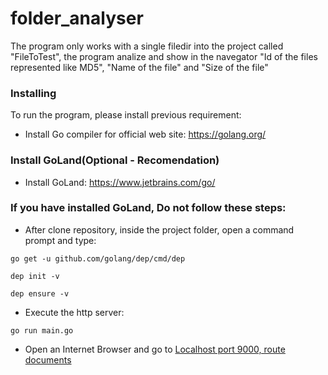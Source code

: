# folder_analyser
The program only works with a single filedir into the project called "FileToTest", the program analize and show in the navegator "Id of the files represented like MD5", "Name of the file" and "Size of the file"

### Installing

To run the program, please install previous requirement:

* Install Go compiler for official web site: https://golang.org/

### Install GoLand(Optional - Recomendation)
* Install GoLand: https://www.jetbrains.com/go/

### If you have installed GoLand, Do not follow these steps:
* After clone repository, inside the project folder, open a command prompt and type:
```
go get -u github.com/golang/dep/cmd/dep
```
```
dep init -v
```
```
dep ensure -v 
```

* Execute the http server:
```
go run main.go
```

* Open an Internet Browser and go to [Localhost port 9000, route documents](http://localhost:9000/documents)